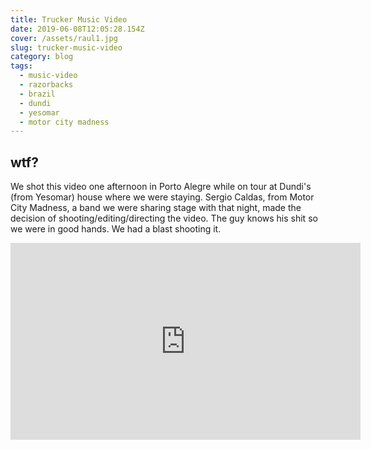 ```yaml
---
title: Trucker Music Video
date: 2019-06-08T12:05:28.154Z
cover: /assets/raul1.jpg
slug: trucker-music-video
category: blog
tags:
  - music-video
  - razorbacks
  - brazil
  - dundi
  - yesomar
  - motor city madness
---
```


## wtf?

We shot this video one afternoon in Porto Alegre while on tour at Dundi's (from Yesomar) house where we were staying. Sergio Caldas, from Motor City Madness, a band we were sharing stage with that night, made the decision of shooting/editing/directing the video. The guy knows his shit so we were in good hands. We had a blast shooting it.

<iframe width="560" height="315" src="https://www.youtube.com/embed/lxJzSe8Wdp8" frameborder="0" allow="accelerometer; autoplay; encrypted-media; gyroscope; picture-in-picture" allowfullscreen></iframe>
